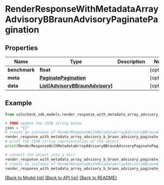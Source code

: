 # RenderResponseWithMetadataArrayAdvisoryBBraunAdvisoryPaginatePagination


## Properties

Name | Type | Description | Notes
------------ | ------------- | ------------- | -------------
**benchmark** | **float** |  | [optional] 
**meta** | [**PaginatePagination**](PaginatePagination.md) |  | [optional] 
**data** | [**List[AdvisoryBBraunAdvisory]**](AdvisoryBBraunAdvisory.md) |  | [optional] 

## Example

```python
from vulncheck_sdk.models.render_response_with_metadata_array_advisory_b_braun_advisory_paginate_pagination import RenderResponseWithMetadataArrayAdvisoryBBraunAdvisoryPaginatePagination

# TODO update the JSON string below
json = "{}"
# create an instance of RenderResponseWithMetadataArrayAdvisoryBBraunAdvisoryPaginatePagination from a JSON string
render_response_with_metadata_array_advisory_b_braun_advisory_paginate_pagination_instance = RenderResponseWithMetadataArrayAdvisoryBBraunAdvisoryPaginatePagination.from_json(json)
# print the JSON string representation of the object
print(RenderResponseWithMetadataArrayAdvisoryBBraunAdvisoryPaginatePagination.to_json())

# convert the object into a dict
render_response_with_metadata_array_advisory_b_braun_advisory_paginate_pagination_dict = render_response_with_metadata_array_advisory_b_braun_advisory_paginate_pagination_instance.to_dict()
# create an instance of RenderResponseWithMetadataArrayAdvisoryBBraunAdvisoryPaginatePagination from a dict
render_response_with_metadata_array_advisory_b_braun_advisory_paginate_pagination_from_dict = RenderResponseWithMetadataArrayAdvisoryBBraunAdvisoryPaginatePagination.from_dict(render_response_with_metadata_array_advisory_b_braun_advisory_paginate_pagination_dict)
```
[[Back to Model list]](../README.md#documentation-for-models) [[Back to API list]](../README.md#documentation-for-api-endpoints) [[Back to README]](../README.md)


